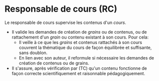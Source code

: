 # Responsable de cours (RC)
Le responsable de cours supervise les contenus d'un *cours*.
* Il valide les demandes de création de *grains* ou de contenus, ou de rattachement d'un *grain* ou contenu existant à son cours. Pour cela:
  * Il veille à ce que les *grains* et contenus rattachés à son cours couvrent la thématique du cours de façon équilibrée et suffisante, sans doublon.
  * En lien avec son auteur, il reformule si nécessaire les demandes de création de contenus ou de grains.
* Il s'assure, après vérification par (TC) qu'un contenu fonctionne de façon correcte scientifiquement et raisonnable pédagogiquement.
